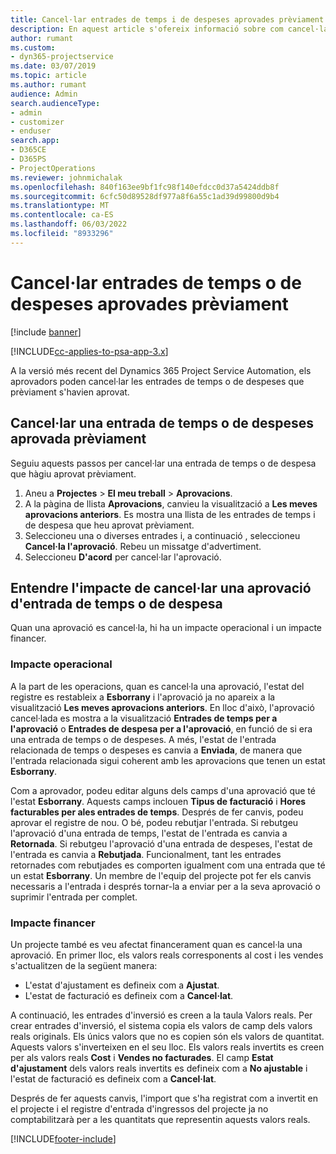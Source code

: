 ```yaml
---
title: Cancel·lar entrades de temps i de despeses aprovades prèviament
description: En aquest article s'ofereix informació sobre com cancel·lar una transacció de temps i despeses aprovada del projecte.
author: rumant
ms.custom:
- dyn365-projectservice
ms.date: 03/07/2019
ms.topic: article
ms.author: rumant
audience: Admin
search.audienceType:
- admin
- customizer
- enduser
search.app:
- D365CE
- D365PS
- ProjectOperations
ms.reviewer: johnmichalak
ms.openlocfilehash: 840f163ee9bf1fc98f140efdcc0d37a5424ddb8f
ms.sourcegitcommit: 6cfc50d89528df977a8f6a55c1ad39d99800d9b4
ms.translationtype: MT
ms.contentlocale: ca-ES
ms.lasthandoff: 06/03/2022
ms.locfileid: "8933296"
---
```

# <a name="cancel-previously-approved-time-or-expense-entries"></a>Cancel·lar entrades de temps o de despeses aprovades prèviament

[!include [banner](../includes/psa-now-project-operations.md)]

[!INCLUDE[cc-applies-to-psa-app-3.x](../includes/cc-applies-to-psa-app-3x.md)]

A la versió més recent del Dynamics 365 Project Service Automation, els aprovadors poden cancel·lar les entrades de temps o de despeses que prèviament s'havien aprovat.

## <a name="cancel-a-previously-approved-time-or-expense-entry"></a>Cancel·lar una entrada de temps o de despeses aprovada prèviament

Seguiu aquests passos per cancel·lar una entrada de temps o de despesa que hàgiu aprovat prèviament.

1. Aneu a **Projectes** \> **El meu treball** \> **Aprovacions**.
2. A la pàgina de llista **Aprovacions**, canvieu la visualització a **Les meves aprovacions anteriors**. Es mostra una llista de les entrades de temps i de despesa que heu aprovat prèviament.
3. Seleccioneu una o diverses entrades i, a continuació , seleccioneu **Cancel·la l'aprovació**. Rebeu un missatge d'advertiment.
4. Seleccioneu **D'acord** per cancel·lar l'aprovació.

## <a name="understand-the-impact-of-canceling-a-time-or-expense-entry-approval"></a>Entendre l'impacte de cancel·lar una aprovació d'entrada de temps o de despesa

Quan una aprovació es cancel·la, hi ha un impacte operacional i un impacte financer.

### <a name="operational-impact"></a>Impacte operacional

A la part de les operacions, quan es cancel·la una aprovació, l'estat del registre es restableix a **Esborrany** i l'aprovació ja no apareix a la visualització **Les meves aprovacions anteriors**. En lloc d'això, l'aprovació cancel·lada es mostra a la visualització **Entrades de temps per a l'aprovació** o **Entrades de despesa per a l'aprovació**, en funció de si era una entrada de temps o de despeses. A més, l'estat de l'entrada relacionada de temps o despeses es canvia a **Enviada**, de manera que l'entrada relacionada sigui coherent amb les aprovacions que tenen un estat **Esborrany**.

Com a aprovador, podeu editar alguns dels camps d'una aprovació que té l'estat **Esborrany**. Aquests camps inclouen **Tipus de facturació** i **Hores facturables per ales entrades de temps**. Després de fer canvis, podeu aprovar el registre de nou. O bé, podeu rebutjar l'entrada. Si rebutgeu l'aprovació d'una entrada de temps, l'estat de l'entrada es canvia a **Retornada**. Si rebutgeu l'aprovació d'una entrada de despeses, l'estat de l'entrada es canvia a **Rebutjada**. Funcionalment, tant les entrades retornades com rebutjades es comporten igualment com una entrada que té un estat **Esborrany**. Un membre de l'equip del projecte pot fer els canvis necessaris a l'entrada i després tornar-la a enviar per a la seva aprovació o suprimir l'entrada per complet.

### <a name="financial-impact"></a>Impacte financer

Un projecte també es veu afectat financerament quan es cancel·la una aprovació. En primer lloc, els valors reals corresponents al cost i les vendes s'actualitzen de la següent manera:

- L'estat d'ajustament es defineix com a **Ajustat**.
- L'estat de facturació es defineix com a **Cancel·lat**.

A continuació, les entrades d'inversió es creen a la taula Valors reals. Per crear entrades d'inversió, el sistema copia els valors de camp dels valors reals originals. Els únics valors que no es copien són els valors de quantitat. Aquests valors s'inverteixen en el seu lloc. Els valors reals invertits es creen per als valors reals **Cost** i **Vendes no facturades**. El camp **Estat d'ajustament** dels valors reals invertits es defineix com a **No ajustable** i l'estat de facturació es defineix com a **Cancel·lat**.

Després de fer aquests canvis, l'import que s'ha registrat com a invertit en el projecte i el registre d'entrada d'ingressos del projecte ja no comptabilitzarà per a les quantitats que representin aquests valors reals.


[!INCLUDE[footer-include](../includes/footer-banner.md)]

